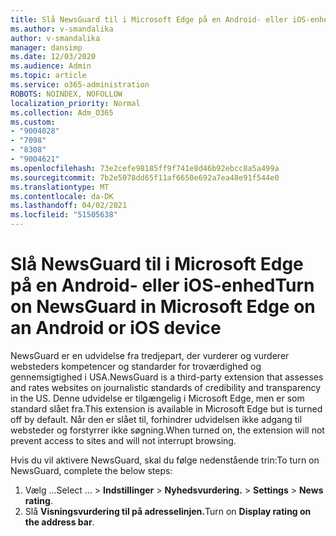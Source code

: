 ```yaml
---
title: Slå NewsGuard til i Microsoft Edge på en Android- eller iOS-enhed
ms.author: v-smandalika
author: v-smandalika
manager: dansimp
ms.date: 12/03/2020
ms.audience: Admin
ms.topic: article
ms.service: o365-administration
ROBOTS: NOINDEX, NOFOLLOW
localization_priority: Normal
ms.collection: Adm_O365
ms.custom:
- "9004028"
- "7098"
- "8308"
- "9004621"
ms.openlocfilehash: 73e2cefe98185ff9f741e8d46b92ebcc8a5a499a
ms.sourcegitcommit: 7b2e5078dd65f11af6650e692a7ea48e91f544e0
ms.translationtype: MT
ms.contentlocale: da-DK
ms.lasthandoff: 04/02/2021
ms.locfileid: "51505638"
---
```

# <a name="turn-on-newsguard-in-microsoft-edge-on-an-android-or-ios-device"></a><span data-ttu-id="73eae-102">Slå NewsGuard til i Microsoft Edge på en Android- eller iOS-enhed</span><span class="sxs-lookup"><span data-stu-id="73eae-102">Turn on NewsGuard in Microsoft Edge on an Android or iOS device</span></span>

<span data-ttu-id="73eae-103">NewsGuard er en udvidelse fra tredjepart, der vurderer og vurderer websteders kompetencer og standarder for troværdighed og gennemsigtighed i USA.</span><span class="sxs-lookup"><span data-stu-id="73eae-103">NewsGuard is a third-party extension that assesses and rates websites on journalistic standards of credibility and transparency in the US.</span></span> <span data-ttu-id="73eae-104">Denne udvidelse er tilgængelig i Microsoft Edge, men er som standard slået fra.</span><span class="sxs-lookup"><span data-stu-id="73eae-104">This extension is available in Microsoft Edge but is turned off by default.</span></span> <span data-ttu-id="73eae-105">Når den er slået til, forhindrer udvidelsen ikke adgang til websteder og forstyrrer ikke søgning.</span><span class="sxs-lookup"><span data-stu-id="73eae-105">When turned on, the extension will not prevent access to sites and will not interrupt browsing.</span></span>

<span data-ttu-id="73eae-106">Hvis du vil aktivere NewsGuard, skal du følge nedenstående trin:</span><span class="sxs-lookup"><span data-stu-id="73eae-106">To turn on NewsGuard, complete the below steps:</span></span>
1. <span data-ttu-id="73eae-107">Vælg ...</span><span class="sxs-lookup"><span data-stu-id="73eae-107">Select …</span></span><span data-ttu-id="73eae-108"> > **Indstillinger**  >  **Nyhedsvurdering.**</span><span class="sxs-lookup"><span data-stu-id="73eae-108"> > **Settings** > **News rating**.</span></span>
2. <span data-ttu-id="73eae-109">Slå **Visningsvurdering til på adresselinjen.**</span><span class="sxs-lookup"><span data-stu-id="73eae-109">Turn on **Display rating on the address bar**.</span></span>